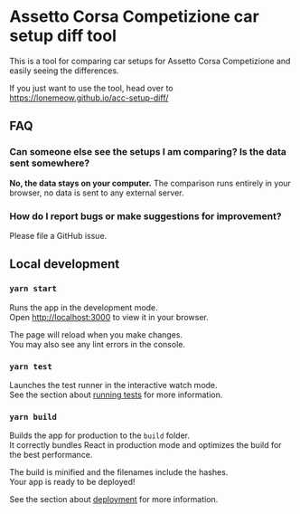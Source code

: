 # Assetto Corsa Competizione car setup diff tool

This is a tool for comparing car setups for Assetto Corsa Competizione and easily seeing the differences.

If you just want to use the tool, head over to https://lonemeow.github.io/acc-setup-diff/

## FAQ

### Can someone else see the setups I am comparing? Is the data sent somewhere?

**No, the data stays on your computer.** The comparison runs entirely in your browser, no data is sent to any external server.

### How do I report bugs or make suggestions for improvement?

Please file a GitHub issue.

## Local development

### `yarn start`

Runs the app in the development mode.\
Open [http://localhost:3000](http://localhost:3000) to view it in your browser.

The page will reload when you make changes.\
You may also see any lint errors in the console.

### `yarn test`

Launches the test runner in the interactive watch mode.\
See the section about [running tests](https://facebook.github.io/create-react-app/docs/running-tests) for more information.

### `yarn build`

Builds the app for production to the `build` folder.\
It correctly bundles React in production mode and optimizes the build for the best performance.

The build is minified and the filenames include the hashes.\
Your app is ready to be deployed!

See the section about [deployment](https://facebook.github.io/create-react-app/docs/deployment) for more information.
